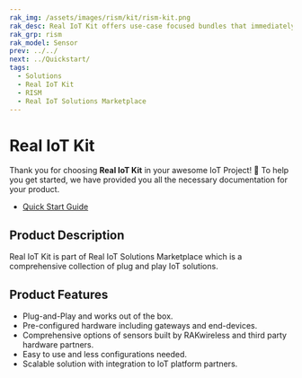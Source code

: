 ```yaml
---
rak_img: /assets/images/rism/kit/rism-kit.png
rak_desc: Real IoT Kit offers use-case focused bundles that immediately work without complex and hard to follow configuration. It is designed to be very easy to deploy with minimal frictions and without complex configurations. It is a plug and play solutions so that customers can focus in their IoT use cases.
rak_grp: rism
rak_model: Sensor
prev: ../../
next: ../Quickstart/
tags:
  - Solutions
  - Real IoT Kit
  - RISM
  - Real IoT Solutions Marketplace
---
```


# Real IoT Kit

Thank you for choosing **Real IoT Kit** in your awesome IoT Project! 🎉 To help you get started, we have provided you all the necessary documentation for your product.

* [Quick Start Guide](../Quickstart/)

## Product Description

Real IoT Kit is part of Real IoT Solutions Marketplace which is a comprehensive collection of plug and play IoT solutions.

## Product Features

- Plug-and-Play and works out of the box.
- Pre-configured hardware including gateways and end-devices.
- Comprehensive options of sensors built by RAKwireless and third party hardware partners.
- Easy to use and less configurations needed.
- Scalable solution with integration to IoT platform partners.